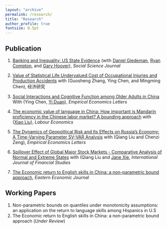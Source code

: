 ```yaml
---
layout: "archive"
permalink: /research/
title: "Research"
author_profile: true
fontsize: 0.5pt
---
```


## Publication

1. [Banking and Inequality: US State Evidence](https://www.tandfonline.com/doi/pdf/10.1016/j.soscij.2018.07.002?needAccess=true) (with [Daniel Giedeman](https://www.gvsu.edu/seidman/facultystaff-directory-195.htm?recordId_1=7301B0CC-6EC1-669E-763A804E0CAD3C75), [Ryan Compton](https://ryancompton.wordpress.com/), and [Gary Hoover](https://sites.google.com/site/garyhoovereconomics/)), *Social Science Journal* 

2. [Value of Statistical Life,Undervalued Cost of Occupational Injuries and Production Accidents](http://www.erj.cn/en/IssueInfo.aspx?m=20181008131700163948) with (Guosheng Zhang, Ying Chen, and Mingming Chen), 经济研究

3. [Social Interactions and Cognitive Function among Older Adults in China](https://zenodo.org/record/7855526) With (Ying Chen, [Yi Duan](https://www.marshall.edu/cob/profile/yi-duan/)), *Empirical Economics Letters*

4. [The economic value of language in China: How important is Mandarin proficiency in the Chinese labor market? A bounding approach](https://www.sciencedirect.com/science/article/abs/pii/S0927537123000684)
with ([Xiao Liu](https://econxiaoliu.weebly.com/)), *Labour Economics*

5. [The Dynamics of Geopolitical Risk and Its Effects on Russia’s Economy: A
Time-Varying Parameter SV-VAR Analysis](http://www.eel.my100megs.com/volume-23-number-6.htm) with (Qiang Liu and Chenzi Zeng), *Empirical Economics Letters*

6. [Spillover Effect of Global Major Stock Markets - Comparative Analysis of
Normal and Extreme States](https://www.mdpi.com/2227-7072/12/2/53?utm_campaign=releaseissue_ijfsutm_medium=emailutm_source=releaseissueutm_term=doilink23) with (Qiang Liu and [Jane Xie](https://www.stedwards.edu/directory/employees/xie-jane), *International Journal
of Financial Studies*

7. [The Economic return to English skills in China: a non-parametric bound
approach](https://link.springer.com/article/10.1057/s41302-025-00296-7), *Eastern Economic Journal*


## Working Papers
1. Non-parametric bounds on quantiles under monotonicity assumptions: an application on the return to language skills among Hispanics in U.S
2. The Economic return to English skills in China: a non-parametric bound approach (*Under Review*)



